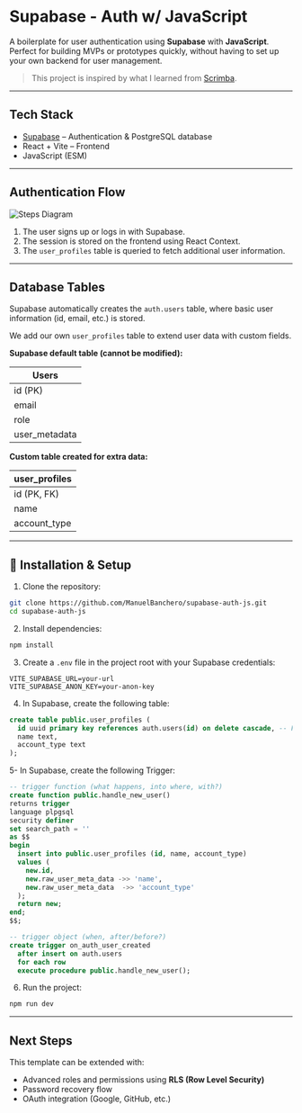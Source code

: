 # Supabase - Auth w/ JavaScript

A boilerplate for user authentication using **Supabase** with **JavaScript**.
Perfect for building MVPs or prototypes quickly, without having to set up your own backend for user management.

> This project is inspired by what I learned from [Scrimba](https://scrimba.com/home).

---

## Tech Stack

* [Supabase](https://supabase.com/) – Authentication & PostgreSQL database
* React + Vite – Frontend
* JavaScript (ESM)

---

## Authentication Flow

![Steps Diagram](https://file.notion.so/f/f/af3e0e95-1efd-48b6-8ba6-5ccbd0e62770/f5520329-61aa-4378-ab5b-cdca87a018f0/Screenshot_2025-08-24_at_21.49.27.png?table=block\&id=257f81e8-719b-80c1-89ea-e946419b9a54\&spaceId=af3e0e95-1efd-48b6-8ba6-5ccbd0e62770\&expirationTimestamp=1756108800000\&signature=sAKw-2pFNk9vX-Uad6NFBzUrAWc1yZ7iMaFW6HsX65k\&downloadName=Screenshot+2025-08-24+at+21.49.27.png)

1. The user signs up or logs in with Supabase.
2. The session is stored on the frontend using React Context.
3. The `user_profiles` table is queried to fetch additional user information.

---

## Database Tables

Supabase automatically creates the `auth.users` table, where basic user information (id, email, etc.) is stored.

We add our own `user_profiles` table to extend user data with custom fields.

**Supabase default table (cannot be modified):**

| Users          |
| -------------- |
| id (PK)        |
| email          |
| role           |
| user\_metadata |

**Custom table created for extra data:**

| user\_profiles |
| -------------- |
| id (PK, FK)    |
| name           |
| account\_type  |

---

## 🚀 Installation & Setup

1. Clone the repository:

```bash
git clone https://github.com/ManuelBanchero/supabase-auth-js.git
cd supabase-auth-js
```

2. Install dependencies:

```bash
npm install
```

3. Create a `.env` file in the project root with your Supabase credentials:

```env
VITE_SUPABASE_URL=your-url
VITE_SUPABASE_ANON_KEY=your-anon-key
```

4. In Supabase, create the following table:

```sql
create table public.user_profiles (
  id uuid primary key references auth.users(id) on delete cascade, -- FK to auth.users(id)
  name text,
  account_type text
);
```

5- In Supabase, create the following Trigger:

```sql
-- trigger function (what happens, into where, with?)
create function public.handle_new_user()
returns trigger
language plpgsql
security definer 
set search_path = ''
as $$
begin
  insert into public.user_profiles (id, name, account_type)
  values (
    new.id,
    new.raw_user_meta_data ->> 'name',
    new.raw_user_meta_data  ->> 'account_type'
  );
  return new; 
end;
$$;

-- trigger object (when, after/before?)
create trigger on_auth_user_created
  after insert on auth.users
  for each row
  execute procedure public.handle_new_user();
```

6. Run the project:

```bash
npm run dev
```

---

## Next Steps

This template can be extended with:

* Advanced roles and permissions using **RLS (Row Level Security)**
* Password recovery flow
* OAuth integration (Google, GitHub, etc.)
